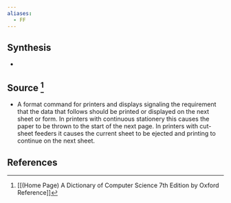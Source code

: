 ```yaml
---
aliases:
  - FF
---
```

## Synthesis
- 
## Source [^1]
- A format command for printers and displays signaling the requirement that the data that follows should be printed or displayed on the next sheet or form. In printers with continuous stationery this causes the paper to be thrown to the start of the next page. In printers with cut-sheet feeders it causes the current sheet to be ejected and printing to continue on the next sheet.
## References

[^1]: [[(Home Page) A Dictionary of Computer Science 7th Edition by Oxford Reference]]